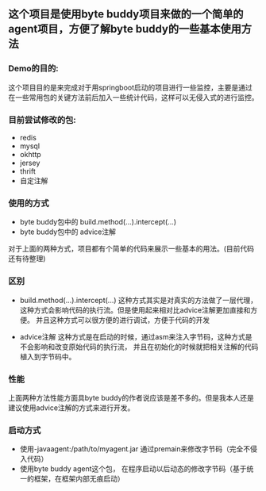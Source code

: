## 这个项目是使用byte buddy项目来做的一个简单的agent项目，方便了解byte buddy的一些基本使用方法

### Demo的目的:
这个项目目的是来完成对于用springboot启动的项目进行一些监控，主要是通过在一些常用包的关键方法前后加入一些统计代码，这样可以无侵入式的进行监控。

### 目前尝试修改的包:
- redis
- mysql
- okhttp
- jersey
- thrift
- 自定注解

### 使用的方式
- byte buddy包中的 build.method(...).intercept(...)
- byte buddy包中的 advice注解

对于上面的两种方式，项目都有个简单的代码来展示一些基本的用法。(目前代码还有待整理)

### 区别
- build.method(...).intercept(...)
这种方式其实是对真实的方法做了一层代理， 这种方式会影响代码的执行流。但是使用起来相对比advice注解更加直接和方便。
并且这种方式可以很方便的进行调试，方便于代码的开发

- advice注解
这种方式是在启动的时候，通过asm来注入字节码，这种方式是不会影响和改变原始代码的执行流，
并且在初始化的时候就把相关注解的代码植入到字节码中。

### 性能
上面两种方法性能方面具byte buddy的作者说应该是差不多的。但是我本人还是建议使用advice注解的方式来进行开发。

### 启动方式
- 使用-javaagent:/path/to/myagent.jar 通过premain来修改字节码（完全不侵入代码）
- 使用byte buddy agent这个包， 在程序启动以后动态的修改字节码（基于统一的框架，在框架内部无痕启动）

